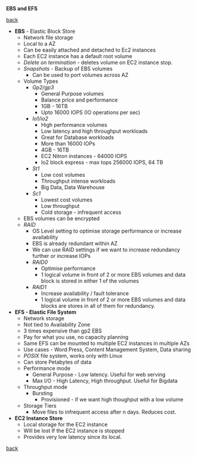 **EBS and EFS**

[back](index.md)

* **EBS** - Elastic Block Store
    * Network file storage
    * Local to a AZ
    * Can be easily attached and detached to Ec2 instances
    * Each EC2 instance has a default root volume
    * _Delete on termination_ - deletes volume on EC2 instance stop.
    * _Snapshots_ - Backup of EBS volumes
        * Can be used to port volumes across AZ
    * Volume Types
        * _Gp2/gp3_
            *  General Purpose volumes
            * Balance price and performance
            * 1GB - 16TB
            * Upto 16000 IOPS (IO operations per sec)
        * _Io1/io2_
            * High performance volumes
            * Low latency and high throughput workloads
            * Great for Database workloads
            * More than 16000 IOPs
            * 4GB - 16TB
            * EC2 Nitron instances - 64000 IOPS
            * Io2 block express - max tops 256000 IOPS, 64 TB
        * _St1_
            * Low cost volumes
            * Throughput intense workloads
            * Big Data, Data Warehouse
        * _Sc1_
            * Lowest cost volumes
            * Low throughput
            * Cold storage - infrequent access
    * EBS volumes can be encrypted
    * _RAID_
        * OS Level setting to optimise storage performance or increase availability
        * EBS is already redundant within AZ
        * We can use RAID settings if we want to increase redundancy further or increase IOPs
        * _RAID0_
            * Optimise performance
            * 1 logical volume in front of 2 or more EBS volumes and data block is stored in either 1 of the volumes
        * _RAID1_
            * Increase availability / fault tolerance
            * 1 logical volume in front of 2 or more EBS volumes and data blocks are stores in all of them for redundancy.
* **EFS - Elastic File System**
    * Network storage
    * Not tied to Availability Zone
    * 3 times expensive than gp2 EBS
    * Pay for what you use, no capacity planning
    * Same EFS can be mounted to multiple EC2 instances in multiple AZs
    * Use cases - Word Press, Content Management System, Data sharing
    * _POSIX_ file system, works only with Linux
    * Can store Petabytes of data
    * Performance mode
        * General Purpose - Low latency. Useful for web serving
        * Max I/O - High Latency, High throughput. Useful for Bigdata
    * Throughput mode
        * Bursting
            * Provisioned - if we want high thoughput with a low volume
    * Storage Tiers
        * Move files to infrequent access after n days. Reduces cost.
* **EC2 Instance Store**
    * Local storage for the EC2 instance
    * Will be lost If the EC2 instance is stopped
    * Provides very low latency since its local.

[back](index.md)
